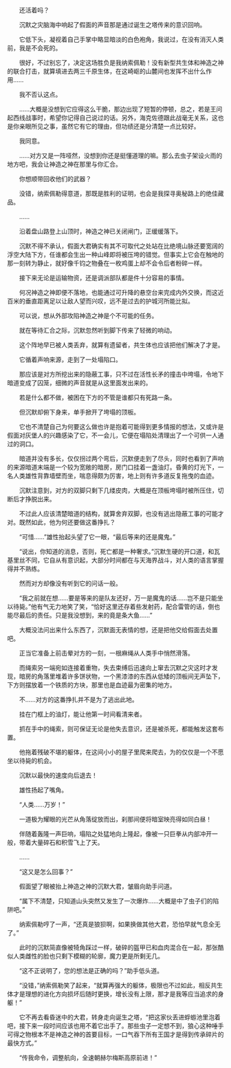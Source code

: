 　　还活着吗？

　　沉默之灾脑海中响起了假面的声音那是通过诞生之塔传来的意识回响。

　　它低下头，凝视着自己手掌中略显暗淡的白色袍角，我说过，在没有消灭人类前，我是不会死的。

　　很好，不过别忘了，决定这场胜负是我纳索佩勒！没有新型共生体和神造之神的联合打击，就算填进去两三千原生体，在这崎岖的山麓间也发挥不出什么作用……

　　我不否认这点。

　　……大概是没想到它应得这么干脆，那边出现了短暂的停顿，总之，若是王问起西线战事时，希望你记得自己说过的话。另外，海克佐德跟此战毫无关系，这也是你亲眼所见之事，虽然它有它的理由，但功绩还是分清楚一点比较好。

　　我同意。

　　……对方又是一阵哑然，没想到你还是挺懂道理的嘛。那么去虫子架设火雨的地方吧，我会让神造之神在那里与你汇合。

　　你想顺带回收他们的武器？

　　没错，纳索佩勒得意道，那既是胜利的证明，也会是我探寻奥秘路上的绝佳藏品。

　　……

　　沿着盘山路登上山顶时，神造之神已关闭闸门，正缓缓落下。

　　沉默不得不承认，假面大君确实有其不可取代之处站在比绝境山脉还要宽阔的浮空大陆下方，任谁都会生出一种山峰即将被压垮的错觉。但事实上它会在触地的那一刻转为静止，就好像千钧之物叠在一枚鸡蛋上却不会令后者粉碎一样。

　　接下来无论是运输物资，还是调派部队都是件十分容易的事情。

　　何况神造之神即便不落地，也能通过可升降的悬空台来完成内外交换，而这近百米的垂直距离足以让敌人望而兴叹，远不是过去的护城河所能比拟。

　　可以说，想从外部攻陷神造之神是个不可能的任务。

　　就在等待汇合之际，沉默忽然听到脚下传来了轻微的响动。

　　这个阵地早已被人类丢弃，就算有遗留者，共生体也应该把他们解决了才是。

　　它循着声响来源，走到了一处塌陷口。

　　那应该是对方所挖出来的隐蔽工事，只不过在活性长矛的撞击中垮塌，令地下暗道变成了囚笼，细微的声音就是从这里面发出来的。

　　若是什么都不做，被困在下方的不管是谁都只有死路一条。

　　但沉默却俯下身来，单手掀开了垮塌的顶板。

　　它也不清楚自己为何要这么做也许是抱着可能得到更多情报的想法，又或许是假面对灰堡人的兴趣感染了它，不一会儿，它便在塌陷处清理出了一个可供一人通过的洞口。

　　暗道并没有多长，仅仅拐过两个弯后，沉默便走到了尽头，同时也看到了声响的来源暗道末端是一个较为宽敞的暗房，房门口挂着一盏油灯。昏黄的灯光下，一名人类雄性背靠墙壁而坐，喘息得颇为厉害，地上则有许多道反复拖曳的血迹。

　　沉默注意到，对方的双脚只剩下几缕皮肉，大概是在顶板垮塌时被所压住，切断后才挣脱出来。

　　不过此人应该清楚暗道的结构，就算舍弃双脚，也没有逃出隐蔽工事的可能才对。既然如此，他为何还要做这番挣扎？

　　“可惜……”雄性抬起头望了它一眼，“最后等来的还是魔鬼。”

　　“说出，你知道的消息，否则，死亡都是一种奢求。”沉默生硬的开口道，和瓦基里丝不同，它自从有意识起，大部分时间都在与天海界战斗，对人类的语言掌握得并不熟练。

　　然而对方却像没有听到它的问话一般。

　　“我之前就在想……要是等来的是队友还好，万一是魔鬼的话……岂不是只能坐以待毙。”他有气无力地笑了笑，“恰好这里还存着些发射药，配合雷管的话，倒也能尽最后的责任。只是我没想到，来的竟是条大鱼……”

　　大概没法问出来什么东西了，沉默面无表情的想，还是把他交给假面去处置吧。

　　正当它准备上前击晕对方的一刻，一根麻绳从人类手中悄然滑落。

　　而绳索另一端宛如连接着重物，失去束缚后迅速向上窜去沉默之灾这时才发现，暗房的角落里堆着许多饼状物，一个黑漆漆的东西从低矮的顶板间无声坠下，下方则摆放着一个铁质的方块，那里也是血迹最为密集的地方。

　　不……对方的这番挣扎并不是为了逃出此地。

　　挂在门框上的油灯，能让他第一时间看清来者。

　　抓在手中的绳索，则可保证无论是他失去意识，还是被杀死，都能触发这套布置。

　　他拖着残破不堪的躯体，在这间小小的屋子里爬来爬去，为的仅仅是一个不愿坐以待毙的机会。

　　沉默以最快的速度向后退去！

　　雄性扬起了嘴角。

　　“人类……万岁！”

　　一道极为耀眼的光芒从角落绽放而出，刹那间便将暗室映亮得如同白昼！

　　伴随着轰隆一声巨响，塌陷之处猛地向上隆起，像被一只巨拳从内部冲开一般，带着大量碎石和积雪飞上了天。

　　……

　　“这又是怎么回事？”

　　假面望了眼被抬上神造之神的沉默大君，皱眉向助手问道。

　　“属下不清楚，只知道山头突然又发生了一次爆炸……大概是中了虫子们的陷阱吧。”

　　纳索佩勒哼了一声，“还真是狼狈啊，如果换做其他大君，恐怕早就气息全无了。”

　　此时的沉默简直像被犄角踩过一样，破碎的盔甲已和血肉混合在一起，那张酷似人类雌性的脸也只剩下模糊的轮廓，魔力更是所剩无几。

　　“这不正说明了，您的想法是正确的吗？”助手低头道。

　　“没错，”纳索佩勒笑了起来，“就算再强大的躯体，极限也不过如此，相反共生体才是理想的进化方向损坏后随时更换，增长没有上限，那才是我等应当追求的身躯！”

　　它不再去看昏迷中的大君，转身走向诞生之塔，“把这家伙丢进蜉蝣池里泡着吧，接下来一段时间应该也用不着它出手了。那些虫子一定想不到，狼心这种唾手可得之物根本不是神造之神的首要目标，一口气吞下所有王国才是得到传承碎片的最快方式。”

　　“传我命令，调整航向，全速朝赫尔梅斯高原前进！”
